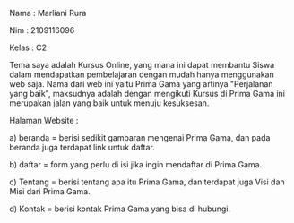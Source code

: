 Nama : Marliani Rura

Nim : 2109116096

Kelas : C2


Tema saya adalah Kursus Online, yang mana ini dapat membantu Siswa dalam mendapatkan pembelajaran dengan mudah hanya menggunakan web saja. Nama dari web ini yaitu Prima Gama yang artinya "Perjalanan yang baik", maksudnya adalah dengan mengikuti Kursus di Prima Gama ini merupakan jalan yang baik untuk menuju kesuksesan.

Halaman Website :

a) beranda = berisi sedikit gambaran mengenai Prima Gama, dan pada beranda juga terdapat link untuk daftar.

b) daftar = form yang perlu di isi jika ingin mendaftar di Prima Gama.

c) Tentang = berisi tentang apa itu Prima Gama, dan terdapat juga Visi dan Misi dari Prima Gama. 

d) Kontak = berisi kontak Prima Gama yang bisa di hubungi.
